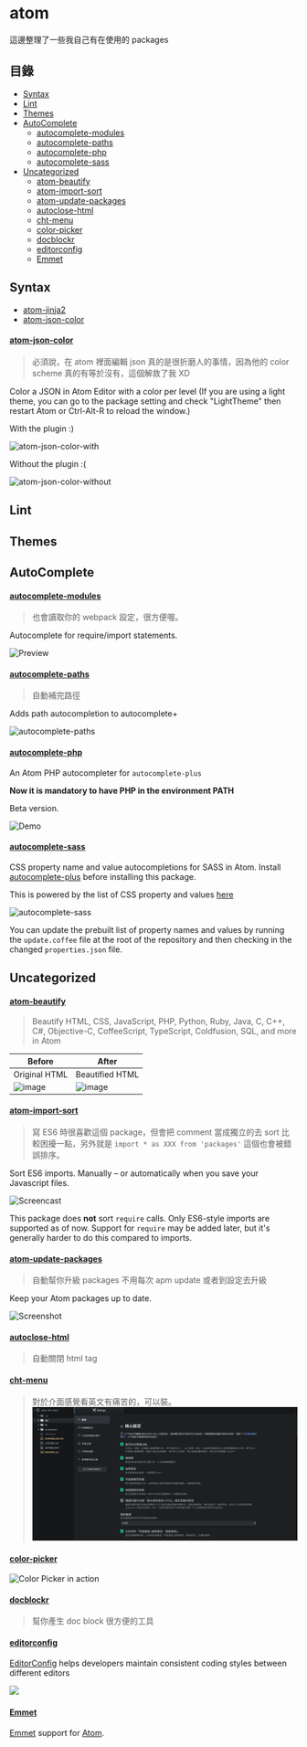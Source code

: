 # atom
這邊整理了一些我自己有在使用的 packages

## 目錄

- [Syntax](#syntax)
- [Lint](#lint)
- [Themes](#themes)
- [AutoComplete](#autocomplete)
    - [autocomplete-modules](#autocomplete-modules)
    - [autocomplete-paths](#autocomplete-paths)
    - [autocomplete-php](#autocomplete-php)
    - [autocomplete-sass](#autocomplete-sass)
- [Uncategorized](#uncategorized)
    - [atom-beautify](#atom-beautify)
    - [atom-import-sort](#atom-import-sort)
    - [atom-update-packages](#atom-update-packages)
    - [autoclose-html](#autoclose-html)
    - [cht-menu](#cht-menu)
    - [color-picker](#color-picker)
    - [docblockr](#docblockr)
    - [editorconfig](#editorconfig)
    - [Emmet](#emmet)

## Syntax

- [atom-jinja2](https://atom.io/packages/atom-jinja2)
- [atom-json-color](https://atom.io/packages/atom-json-color)


#### [atom-json-color](https://atom.io/packages/atom-json-color)
> 必須說，在 atom 裡面編輯 json 真的是很折磨人的事情，因為他的 color scheme 真的有等於沒有，這個解救了我 XD

Color a JSON in Atom Editor with a color per level
(If you are using a light theme, you can go to the package setting and check "LightTheme" then restart Atom or Ctrl-Alt-R to reload the window.)

With the plugin :)

![atom-json-color-with](https://cloud.githubusercontent.com/assets/8104134/13286515/3763bc2a-db02-11e5-8f24-060648002bd6.png)

Without the plugin :(

![atom-json-color-without](https://cloud.githubusercontent.com/assets/8104134/13286516/37671a78-db02-11e5-9c0a-6e0a96130d14.png)

## Lint

## Themes

## AutoComplete
#### [autocomplete-modules](https://atom.io/packages/autocomplete-modules)
> 也會讀取你的 webpack 設定，很方便喔。

Autocomplete for require/import statements.

![Preview](https://cloud.githubusercontent.com/assets/3505878/7442538/9c1892cc-f11e-11e4-8070-3fa8b79beefc.gif)

#### [autocomplete-paths](https://atom.io/packages/autocomplete-paths)
> 自動補完路徑

Adds path autocompletion to autocomplete+

![autocomplete-paths](http://s1.directupload.net/images/140411/p5kvife6.gif)

#### [autocomplete-php](https://atom.io/packages/autocomplete-php)
An Atom PHP autocompleter for `autocomplete-plus`

**Now it is mandatory to have PHP in the environment PATH**

Beta version.

![Demo](https://raw.github.com/Azakur4/autocomplete-php/master/assets/img/demo.gif)

#### [autocomplete-sass](https://atom.io/packages/autocomplete-sass)
CSS property name and value autocompletions for SASS in Atom. Install
[autocomplete-plus](https://github.com/atom/autocomplete-plus) before
installing this package.

This is powered by the list of CSS property and values [here](https://github.com/adobe/brackets/blob/master/src/extensions/default/CSSCodeHints/CSSProperties.json)

![autocomplete-sass](http://i.imgur.com/1vB8Bdu.gif)

You can update the prebuilt list of property names and values by running
the `update.coffee` file at the root of the repository and then checking in
the changed `properties.json` file.

## Uncategorized

#### [atom-beautify](https://atom.io/packages/atom-beautify)
> Beautify HTML, CSS, JavaScript, PHP, Python, Ruby, Java, C, C++, C#, Objective-C, CoffeeScript, TypeScript, Coldfusion, SQL, and more in Atom

| Before | After |
| --- | ---- |
| Original HTML | Beautified HTML |
| ![image](https://cloud.githubusercontent.com/assets/1885333/16542727/db52adc6-408a-11e6-824e-04aed06bd2f7.png) | ![image](https://cloud.githubusercontent.com/assets/1885333/16542728/dcac3700-408a-11e6-8e35-9c8fc4432edc.png) |

#### [atom-import-sort](https://atom.io/packages/atom-import-sort)
> 寫 ES6 時很喜歡這個 package，但會把 comment 當成獨立的去 sort 比較困擾一點，另外就是 `import * as XXX from 'packages'` 這個也會被錯誤排序。

Sort ES6 imports. Manually – or automatically when you save your Javascript files.

![Screencast](https://github.com/renke/atom-import-sort/blob/master/media/atom-import-sort.gif?raw=true)

This package does **not** sort `require` calls. Only ES6-style imports are supported as of now. Support for `require` may be added later, but it's generally harder to do this compared to imports.

#### [atom-update-packages](#atom-update-packages)
> 自動幫你升級 packages 不用每次 apm update 或者到設定去升級

Keep your Atom packages up to date.

![Screenshot](https://f.cloud.github.com/assets/83656/2521579/c30d4b2a-b4ac-11e3-898a-5c763e9a1c5a.png)

#### [autoclose-html](#autoclose-html)
> 自動關閉 html tag

#### [cht-menu](https://atom.io/packages/cht-menu)
> 對於介面感覺看英文有痛苦的，可以裝。
![](https://raw.githubusercontent.com/Sheng-Bo/atom-cht-menu/master/screenshot/02.jpg)

#### [color-picker](https://atom.io/packages/color-picker)
![Color Picker in action](https://github.com/thomaslindstrom/color-picker/raw/master/preview.gif)

#### [docblockr](https://atom.io/packages/docblockr)
> 幫你產生 doc block 很方便的工具

#### [editorconfig](https://atom.io/packages/editorconfig)
[EditorConfig](http://editorconfig.org) helps developers maintain consistent coding styles between different editors

![](https://f.cloud.github.com/assets/170270/2327994/dfe40cb4-a3f6-11e3-862f-894999973373.png)

#### [Emmet](https://atom.io/packages/emmet)
[Emmet](http://emmet.io) support for [Atom](http://atom.io).
